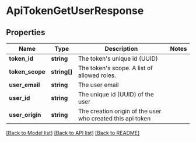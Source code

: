 # ApiTokenGetUserResponse

## Properties
Name | Type | Description | Notes
------------ | ------------- | ------------- | -------------
**token_id** | **string** | The token&#39;s unique id (UUID) | 
**token_scope** | **string[]** | The token&#39;s scope. A list of allowed roles. | 
**user_email** | **string** | The user email | 
**user_id** | **string** | The unique id (UUID) of the user | 
**user_origin** | **string** | The creation origin of the user who created this api token | 

[[Back to Model list]](../README.md#documentation-for-models) [[Back to API list]](../README.md#documentation-for-api-endpoints) [[Back to README]](../README.md)


